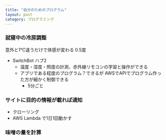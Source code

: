 ```yaml
---
title: "自分のためのプログラム"
layout: post
category: プログラミング
---
```


### 就寝中の冷房調整

意外と1℃違うだけで体感が変わる
0.5度
- SwitchBot ハブ2
  - 温度・湿度・照度の計測、赤外線リモコンの学習と操作ができる
  - アプリである程度のプログラム？できるが AWSでAPIでプログラム作った方が細かく制御できる
    - 5分ごと


### サイトに目的の情報が載れば通知
- クローリング
- AWS Lambda で1日1回動かす


### 味噌の量を計算
